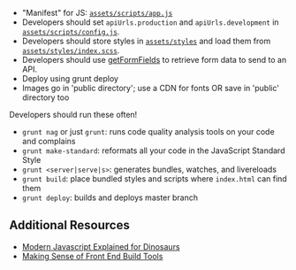 * "Manifest" for JS: [`assets/scripts/app.js`](assets/scripts/app.js)
* Developers should set `apiUrls.production` and `apiUrls.development` in
[`assets/scripts/config.js`](assets/scripts/config.js).
* Developers should store styles in [`assets/styles`](assets/styles) and load them from [`assets/styles/index.scss`](assets/styles/index.scss).
* Developers should use [getFormFields](get-form-fields.md) to retrieve form data to send to an API.
* Deploy using grunt deploy
* Images go in 'public directory'; use a CDN for fonts OR save in 'public' directory too

Developers should run these often!

- `grunt nag` or just `grunt`: runs code quality analysis tools on your code
    and complains
- `grunt make-standard`: reformats all your code in the JavaScript Standard Style
- `grunt <server|serve|s>`: generates bundles, watches, and livereloads
- `grunt build`: place bundled styles and scripts where `index.html` can find
    them
- `grunt deploy`: builds and deploys master branch

## Additional Resources

- [Modern Javascript Explained for Dinosaurs](https://medium.com/@peterxjang/modern-javascript-explained-for-dinosaurs-f695e9747b70)
- [Making Sense of Front End Build Tools](https://medium.freecodecamp.org/making-sense-of-front-end-build-tools-3a1b3a87043b)
